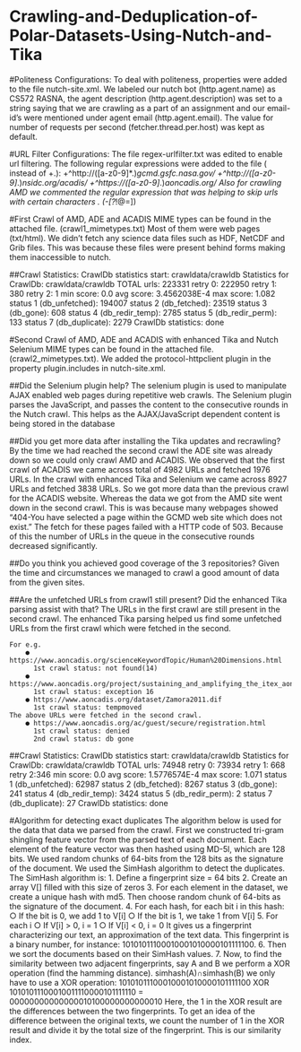 # Crawling-and-Deduplication-of-Polar-Datasets-Using-Nutch-and-Tika

#Politeness Configurations:
To deal with politeness, properties were added to the file nutch-site.xml. We labeled our
nutch bot (http.agent.name) as CS572 RASNA, the agent description
(http.agent.description) was set to a string saying that we are crawling as a part of an
assignment and our email-id’s were mentioned under agent email (http.agent.email). The
value for number of requests per second (fetcher.thread.per.host) was kept as default.

#URL Filter Configurations:
The file regex-urlfilter.txt was edited to enable url filtering. The following regular expressions
were added to the file ( instead of +.):
+^http://([a-z0-9]*\.)*gcmd.gsfc.nasa.gov/
+^http://([a-z0-9]*\.)*nsidc.org/acadis/
+^https://([a-z0-9]*\.)*aoncadis.org/
Also for crawling AMD we commented the regular expression that was helping to skip
urls with certain characters . (-[?*!@=])

#First Crawl of AMD, ADE and ACADIS
MIME types can be found in the attached file. (crawl1_mimetypes.txt)
Most of them were web pages (txt/html). We didn’t fetch any science data files such as HDF,
NetCDF and Grib files. This was because these files were present behind forms making
them inaccessible to nutch.

##Crawl Statistics:
    CrawlDb statistics start: crawldata/crawldb
    Statistics for CrawlDb: crawldata/crawldb
    TOTAL urls: 223331
    retry 0: 222950
    retry 1: 380
    retry 2: 1
    min score: 0.0
    avg score: 3.4562038E-4
    max score: 1.082
    status 1 (db_unfetched): 194007
    status 2 (db_fetched): 23519
    status 3 (db_gone): 608
    status 4 (db_redir_temp): 2785
    status 5 (db_redir_perm): 133
    status 7 (db_duplicate): 2279
    CrawlDb statistics: done

#Second Crawl of AMD, ADE and ACADIS with enhanced Tika and Nutch Selenium
MIME types can be found in the attached file. (crawl2_mimetypes.txt). We added the
protocol-httpclient plugin in the property plugin.includes in nutch-site.xml.

##Did the Selenium plugin help?
The selenium plugin is used to manipulate AJAX enabled web pages during repetitive web
crawls. The Selenium plugin parses the JavaScript, and passes the content to the
consecutive rounds in the Nutch crawl. This helps as the AJAX/JavaScript dependent
content is being stored in the database

##Did you get more data after installing the Tika updates and recrawling?
By the time we had reached the second crawl the ADE site was already down so we could
only crawl AMD and ACADIS.
We observed that the first crawl of ACADIS we came across total of 4982 URLs and fetched
1976 URLs. In the crawl with enhanced Tika and Selenium we came across 8927 URLs and
fetched 3838 URLs. So we got more data than the previous crawl for the ACADIS website.
Whereas the data we got from the AMD site went down in the second crawl. This is was
because many webpages showed “404-You have selected a page within the GCMD web
site which does not exist.” The fetch for these pages failed with a HTTP code of 503.
Because of this the number of URLs in the queue in the consecutive rounds decreased
significantly.

##Do you think you achieved good coverage of the 3 repositories?
Given the time and circumstances we managed to crawl a good amount of data from the
given sites.

##Are the unfetched URLs from crawl1 still present? Did the enhanced Tika parsing assist with that?
The URLs in the first crawl are still present in the second crawl. The enhanced Tika parsing helped us find some unfetched URLs from the first crawl which were fetched in the second.
    
    For e.g.
        ● https://www.aoncadis.org/scienceKeywordTopic/Human%20Dimensions.html
          1st crawl status: not found(14)
        ● https://www.aoncadis.org/project/sustaining_and_amplifying_the_itex_aon_through_automation_and_increased_interdisciplinarity_of_observations.html
          1st crawl status: exception 16
        ● https://www.aoncadis.org/dataset/Zamora2011.dif
          1st crawl status: tempmoved
    The above URLs were fetched in the second crawl.
        ● https://www.aoncadis.org/ac/guest/secure/registration.html
          1st crawl status: denied
          2nd crawl status: db gone
          
##Crawl Statistics:
    CrawlDb statistics start: crawldata/crawldb
    Statistics for CrawlDb: crawldata/crawldb
    TOTAL urls: 74948
    retry 0: 73934
    retry 1: 668
    retry 2:346
    min score: 0.0
    avg score: 1.5776574E-4
    max score: 1.071
    status 1 (db_unfetched): 62987
    status 2 (db_fetched): 8267
    status 3 (db_gone): 241
    status 4 (db_redir_temp): 3424
    status 5 (db_redir_perm): 2
    status 7 (db_duplicate): 27
    CrawlDb statistics: done

#Algorithm for detecting exact duplicates
The algorithm below is used for the data that data we parsed from the crawl.
First we constructed tri-gram shingling feature vector from the parsed text of each
document. Each element of the feature vector was then hashed using MD-5l, which are 128
bits. We used random chunks of 64-bits from the 128 bits as the signature of the document.
We used the SimHash algorithm to detect the duplicates.
    The SimHash algorithm is:
    1. Define a fingerprint size = 64 bits
    2. Create an array V[] filled with this size of zeros
    3. For each element in the dataset, we create a unique hash with md5. Then choose
    random chunk of 64-bits as the signature of the document.
    4. For each hash, for each bit i in this hash:
    ○ If the bit is 0, we add 1 to V[i]
    ○ If the bit is 1, we take 1 from V[i]
    5. For each i
    ○ If V[i] > 0, i = 1
    ○ If V[i] < 0, i = 0
    It gives us a fingerprint characterizing our text, an approximation of the text data. This
    fingerprint is a binary number, for instance: 10101011100010001010000101111100.
    6. Then we sort the documents based on their SimHash values.
    7. Now, to find the similarity between two adjacent fingerprints, say A and B we perform
    a XOR operation (find the hamming distance).
    simhash(A)∩simhash(B)
    we only have to use a XOR operation:
    10101011100010001010000101111100
    XOR 10101011100010011110000101111110
    = 00000000000000010100000000000010
    Here, the 1 in the XOR result are the differences between the two fingerprints.
    To get an idea of the difference between the original texts, we count the
    number of 1 in the XOR result and divide it by the total size of the fingerprint. This is
    our similarity index.
